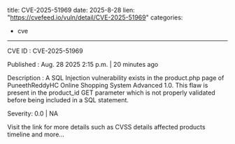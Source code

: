  
title: CVE-2025-51969
date: 2025-8-28
lien: "https://cvefeed.io/vuln/detail/CVE-2025-51969"
categories:
  - cve
---

CVE ID : CVE-2025-51969

Published :  Aug. 28
2025
2:15 p.m. | 20 minutes ago

Description : A SQL Injection vulnerability exists in the product.php page of PuneethReddyHC Online Shopping System Advanced 1.0. This flaw is present in the product_id GET parameter
which is not properly validated before being included in a SQL statement.

Severity: 0.0 | NA

Visit the link for more details
such as CVSS details
affected products
timeline
and more...

